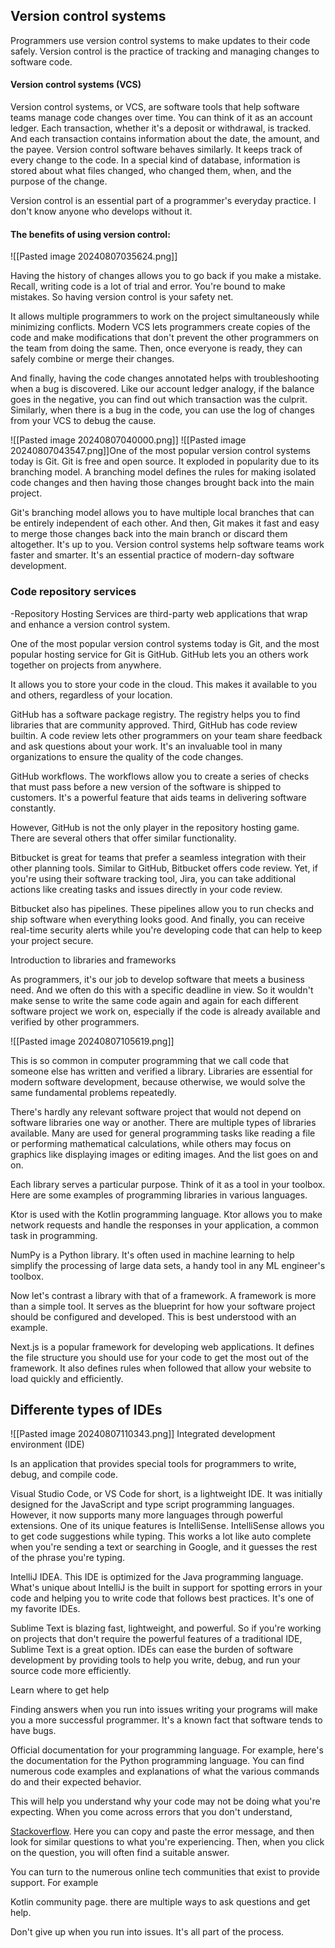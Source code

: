 ## Version control systems 

Programmers use version control systems to make updates to their code safely. Version control is the practice of tracking and managing changes to software code. 
#### Version control systems (VCS)

Version control systems, or VCS, are software tools that help software teams manage code changes over time. You can think of it as an account ledger. Each transaction, whether it's a deposit or withdrawal, is tracked. And each transaction contains information about the date, the amount, and the payee. Version control software behaves similarly. It keeps track of every change to the code. In a special kind of database, information is stored about what files changed, who changed them, when, and the purpose of the change. 

Version control is an essential part of a programmer's everyday practice. I don't know anyone who develops without it. 
#### The benefits of using version control:

![[Pasted image 20240807035624.png]]

Having the history of changes allows you to go back if you make a mistake. Recall, writing code is a lot of trial and error. You're bound to make mistakes. So having version control is your safety net. 

It allows multiple programmers to work on the project simultaneously while minimizing conflicts. Modern VCS lets programmers create copies of the code and make modifications that don't prevent the other programmers on the team from doing the same. Then, once everyone is ready, they can safely combine or merge their changes. 

And finally, having the code changes annotated helps with troubleshooting when a bug is discovered. Like our account ledger analogy, if the balance goes in the negative, you can find out which transaction was the culprit. Similarly, when there is a bug in the code, you can use the log of changes from your VCS to debug the cause. 

![[Pasted image 20240807040000.png]]
![[Pasted image 20240807043547.png]]One of the most popular version control systems today is Git. Git is free and open source. It exploded in popularity due to its branching model. A branching model defines the rules for making isolated code changes and then having those changes brought back into the main project. 

Git's branching model allows you to have multiple local branches that can be entirely independent of each other. And then, Git makes it fast and easy to merge those changes back into the main branch or discard them altogether. It's up to you. Version control systems help software teams work faster and smarter. It's an essential practice of modern-day software development.

### Code repository services

-Repository Hosting Services are third-party web applications that wrap and enhance a version control system.

One of the most popular version control systems today is Git, and the most popular hosting service for Git is GitHub. GitHub lets you an others work together on projects from anywhere.

It allows you to store your code in the cloud. This makes it available to you and others, regardless of your location. 

GitHub has a software package registry. The registry helps you to find libraries that are community approved. Third, GitHub has code review builtin. A code review lets other programmers on your team share feedback and ask questions about your work. It's an invaluable tool in many organizations to ensure the quality of the code changes. 

GitHub workflows. The workflows allow you to create a series of checks that must pass before a new version of the software is shipped to customers. It's a powerful feature that aids teams in delivering software constantly.

However, GitHub is not the only player in the repository hosting game. There are several others that offer similar functionality. 

Bitbucket  is great for teams that prefer a seamless integration with their other planning tools. Similar to GitHub, Bitbucket offers code review. Yet, if you're using their software tracking tool, Jira, you can take additional actions like creating tasks and issues directly in your code review.

Bitbucket also has pipelines. These pipelines allow you to run checks and ship software when everything looks good. And finally, you can receive real-time security alerts while you're developing code that can help to keep your project secure. 

Introduction to libraries and frameworks

As programmers, it's our job to develop software that meets a business need. And we often do this with a specific deadline in view. So it wouldn't make sense to write the same code again and again for each different software project we work on, especially if the code is already available and verified by other programmers. 

![[Pasted image 20240807105619.png]]

This is so common in computer programming that we call code that someone else has written and verified a library. Libraries are essential for modern software development, because otherwise, we would solve the same fundamental problems repeatedly. 

There's hardly any relevant software project that would not depend on software libraries one way or another. There are multiple types of libraries available. Many are used for general programming tasks like reading a file or performing mathematical calculations, while others may focus on graphics like displaying images or editing images. And the list goes on and on. 

Each library serves a particular purpose. Think of it as a tool in your toolbox. Here are some examples of programming libraries in various languages. 

Ktor is used with the Kotlin programming language. Ktor allows you to make network requests and handle the responses in your application, a common task in programming. 

NumPy is a Python library. It's often used in machine learning to help simplify the processing of large data sets, a handy tool in any ML engineer's toolbox. 

Now let's contrast a library with that of a framework. A framework is more than a simple tool. It serves as the blueprint for how your software project should be configured and developed. This is best understood with an example. 

Next.js is a popular framework for developing web applications. It defines the file structure you should use for your code to get the most out of the framework. It also defines rules when followed that allow your website to load quickly and efficiently. 

## Differente types of IDEs

![[Pasted image 20240807110343.png]]
Integrated development environment (IDE)

Is an application that provides special tools for programmers to write, debug, and compile code. 

Visual Studio Code, or VS Code for short, is a lightweight IDE. It was initially designed for the JavaScript and type script programming languages. However, it now supports many more languages through powerful extensions. One of its unique features is IntelliSense. IntelliSense allows you to get code suggestions while typing. This works a lot like auto complete when you're sending a text or searching in Google, and it guesses the rest of the phrase you're typing. 

IntelliJ IDEA. This IDE is optimized for the Java programming language. What's unique about IntelliJ is the built in support for spotting errors in your code and helping you to write code that follows best practices. It's one of my favorite IDEs. 

Sublime Text is blazing fast, lightweight, and powerful. So if you're working on projects that don't require the powerful features of a traditional IDE, Sublime Text is a great option. IDEs can ease the burden of software development by providing tools to help you write, debug, and run your source code more efficiently.

Learn where to get help

Finding answers when you run into issues writing your programs will make you a more successful programmer. It's a known fact that software tends to have bugs. 

Official documentation for your programming language. For example, here's the documentation for the Python programming language. You can find numerous code examples and explanations of what the various commands do and their expected behavior.

This will help you understand why your code may not be doing what you're expecting. When you come across errors that you don't understand, 

[Stackoverflow](https://stackoverflow.com/). Here you can copy and paste the error message, and then look for similar questions to what you're experiencing. Then, when you click on the question, you will often find a suitable answer.

You can turn to the numerous online tech communities that exist to provide support. For example

Kotlin community page. there are multiple ways to ask questions and get help. 

Don't give up when you run into issues. It's all part of the process.